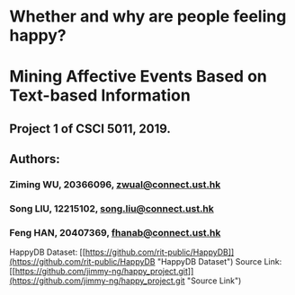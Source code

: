 # Whether and why are people feeling happy? 
# Mining Affective Events Based on Text-based Information
## Project 1 of CSCI 5011, 2019.
## Authors: 
### Ziming WU,	 20366096,     zwual@connect.ust.hk 
### Song LIU, 	12215102,     song.liu@connect.ust.hk
### Feng HAN,	20407369,     fhanab@connect.ust.hk

HappyDB Dataset: [[https://github.com/rit-public/HappyDB]](https://github.com/rit-public/HappyDB "HappyDB Dataset")
Source Link: [[https://github.com/jimmy-ng/happy_project.git]](https://github.com/jimmy-ng/happy_project.git "Source Link")
